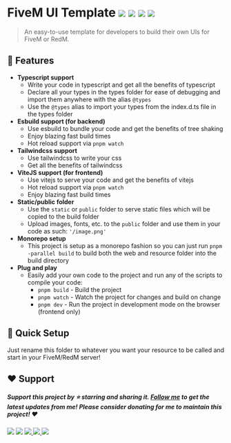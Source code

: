 # **FiveM UI Template** <img src="https://img.shields.io/github/languages/code-size/itsgeegeez/fivem-ui-vitejs-template" /> <img src="https://img.shields.io/github/stars/itsgeegeez/fivem-ui-vitejs-template" /> <img src="https://img.shields.io/github/forks/itsgeegeez/fivem-ui-vitejs-template"/> <img src="https://img.shields.io/github/issues/itsgeegeez/fivem-ui-vitejs-template"/>

> An easy-to-use template for developers to build their own UIs for FiveM or RedM.

## 🚀 **Features**
- **Typescript support**
  - Write your code in typescript and get all the benefits of typescript
  - Declare all your types in the types folder for ease of debugging and import them anywhere with the alias `@types`
  - Use the `@types` alias to import your types from the index.d.ts file in the types folder
- **Esbuild support (for backend)**
  - Use esbuild to bundle your code and get the benefits of tree shaking
  - Enjoy blazing fast build times
  - Hot reload support via `pnpm watch`
- **Tailwindcss support**
  - Use tailwindcss to write your css
  - Get all the benefits of tailwindcss
- **ViteJS support (for frontend)**
  - Use vitejs to serve your code and get the benefits of vitejs
  - Hot reload support via `pnpm watch`
  - Enjoy blazing fast build times
- **Static/public folder**
  - Use the `static` or `public` folder to serve static files which will be copied to the build folder
  - Upload images, fonts, etc. to the `public` folder and use them in your code as such: `'/image.png'`
- **Monorepo setup**
  - This project is setup as a monorepo fashion so you can just run `pnpm -parallel build` to build both the web and resource folder into the build directory
- **Plug and play**
  - Easily add your own code to the project and run any of the scripts to compile your code:
    - `pnpm build` - Build the project
    - `pnpm watch` - Watch the project for changes and build on change
    - `pnpm dev` - Run the project in development mode on the browser (frontend only)

## 🚦 **Quick Setup**
Just rename this folder to whatever you want your resource to be called and start in your FiveM/RedM server!
## ❤️ **Support**
##### Support this project by ⭐️ starring and sharing it. [Follow me](https://github.com/itsGeeGeez) to get the latest updates from me! Please consider donating for me to maintain this project! ❤️

<a href="https://www.youtube.com/channel/UCZzDK-7I6nFLMG3cMEHoHyA"><img src="https://img.shields.io/badge/-Youtube-FF0000?logo=Youtube" /></a>
<img src="https://img.shields.io/badge/Discord-zeeGeeG%232776-grey?labelColor=5865F2&logo=youtube" />
<a href="https://github.com/itsGeeGeez">
<img src="https://img.shields.io/badge/Github-181717?logo=Github" />
</a>
<a href="https://twitter.com/CodeShipDotCom">
<img src="https://img.shields.io/badge/Twitter-white?logo=Twitter" />
</a>
<a href="https://paypal.me/itsgeegeez">
<img src="https://img.shields.io/badge/Donate-00457C?logo=Paypal" />
</a>